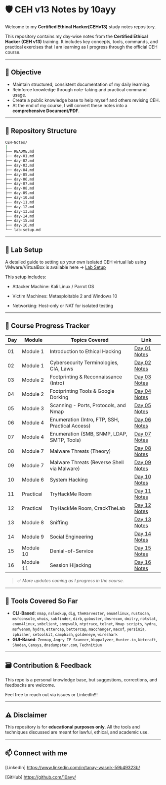 # 🛡️ CEH v13 Notes by 10ayy
Welcome to my **Certified Ethical Hacker(CEHv13)** study notes repository.

This repository contains my day-wise notes from the **Certified Ethical Hacker (CEH v13)** training. It includes key concepts, tools, commands, and practical exercises that I am learning as I progress through the official CEH course.

---

## 📌 Objective

- Maintain structured, consistent documentation of my daily learning.
- Reinforce knowledge through note-taking and practical command usage.
- Create a public knowledge base to help myself and others revising CEH.
- At the end of my course, I will convert these notes into a **comprehensive Document/PDF**.

---

## 📂 Repository Structure
```bash
CEH-Notes/
|   
├── README.md
├── day-01.md
├── day-02.md
├── day-03.md
├── day-04.md
├── day-05.md
├── day-06.md
├── day-07.md
├── day-08.md
├── day-09.md
├── day-10.md
├── day-11.md
├── day-12.md
├── day-13.md
├── day-14.md
├── day-15.md
├── day-16.md
└── lab-setup.md
```

---

## 🧪 Lab Setup

A detailed guide to setting up your own isolated CEH virtual lab using VMware/VirtualBox is available here → [Lab Setup](lab-setup.md)

This setup includes:

- Attacker Machine: Kali Linux / Parrot OS

- Victim Machines: Metasploitable 2 and Windows 10

- Networking: Host-only or NAT for isolated testing

---

## 📅 Course Progress Tracker

| Day | Module            | Topics Covered                                            | Link                         |
|-----|-------------------|-----------------------------------------------------------|------------------------------|
| 01  | Module 1          | Introduction to Ethical Hacking                           | [Day 01 Notes](day-01.md)    |
| 02  | Module 1          | Cybersecurity Terminologies, CIA, Laws                    | [Day 02 Notes](day-02.md)    |
| 03  | Module 2          | Footprinting & Reconnaissance (Intro)                     | [Day 03 Notes](day-03.md)    |
| 04  | Module 2          | Footprinting Tools & Google Dorking                       | [Day 04 Notes](day-04.md)    |
| 05  | Module 3          | Scanning - Ports, Protocols, and Nmap                     | [Day 05 Notes](day-05.md)    |
| 06  | Module 4          | Enumeration (Intro, FTP, SSH, Practical Access)           | [Day 06 Notes](day-06.md)    |
| 07  | Module 4          | Enumeration (SMB, SNMP, LDAP, SMTP, Tools)                | [Day 07 Notes](day-07.md)    |
| 08  | Module 7          | Malware Threats (Theory)                                  | [Day 08 Notes](day-08.md)    |
| 09  | Module 7          | Malware Threats  (Reverse Shell via Malware)              | [Day 09 Notes](day-09.md)    |
| 10  | Module 6          | System Hacking                                            | [Day 10 Notes](day-10.md)    |
| 11  | Practical         | TryHackMe Room                                            | [Day 11 Notes](day-11.md)    |
| 12  | Practical         | TryHackMe Room, CrackTheLab                               | [Day 12 Notes](day-12.md)    |
| 13  | Module 8          | Sniffing                                                  | [Day 13 Notes](day-13.md)    |
| 14  | Module 9          | Social Engineering                                        | [Day 14 Notes](day-14.md)    |
| 15  | Module 10         | Denial-of-Service                                         | [Day 15 Notes](day-15.md)    |
| 16  | Module 11         | Session Hijacking                                         | [Day 16 Notes](day-16.md)    |

> ✅ *More updates coming as I progress in the course.*

---

## 🧠 Tools Covered So Far

- **CLI-Based**: `nmap`, `nslookup`, `dig`, `theHarvester`, `enum4linux`, `rustscan`, `msfconsole`, `whois`, `subfinder`, `dirb`, `gobuster`, `dnsrecon`, `dmitry`, `nbtstat`, `enum4linux`, `smbclient`, `snmpwalk`, `ntptrace`, `telnet`, `Nmap scripts`, `hydra`, `msfvenom`, `hydra`, `ettercap`, `bettercap`, `macchanger`, `macof`, `yersinia`, `zphisher`, `setoolkit`, `camphish`, `goldeneye`, `wireshark`
- **GUI-Based**: `Zenmap`, `Angry IP Scanner`, `Wappalyzer`, `Hunter.io`, `Netcraft`, `Shodan`, `Censys`, `dnsdumpster.com`, `Technitium`

---

## 🗃️ Contribution & Feedback 
This repo is a personal knowledge base, but suggestions, corrections, and feedbacks are welcome.

Feel free to reach out via issues or LinkedIn!!!

---

## ⚠️ Disclaimer

This repository is for **educational purposes only**. All the tools and techniques discussed are meant for lawful, ethical, and academic use.

---

## 📫 Connect with me

[LinkedIn] https://www.linkedin.com/in/tanay-wasnik-59b49323b/

[GitHub] https://github.com/10ayy/
